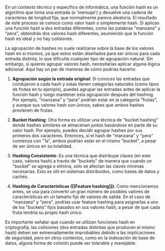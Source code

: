 En un contexto técnico y específico de informática, una función hash es un algoritmo que toma una entrada (o 'mensaje') y devuelve una cadena de caracteres de longitud fija, que normalmente parece aleatoria. El resultado de este proceso se conoce como valor hash o simplemente hash. Si aplicas una función hash a dos entradas diferentes, como las palabras "manzana" y "pera", obtendrás dos valores hash diferentes, asumiendo que la función hash es ideal y no hay colisiones.

La agrupación de hashes no suele realizarse sobre la base de los valores hash en sí mismos, ya que estos están diseñados para ser únicos para cada entrada distinta, lo que dificulta cualquier tipo de agrupación natural. Sin embargo, si quieres agrupar valores hash, necesitarías aplicar alguna lógica adicional. Aquí hay un par de maneras de cómo podrías hacerlo:

1. **Agrupación según la entrada original**: Si conoces las entradas que condujeron a cada hash y estas tienen categorías naturales (como tipos de frutas en tu ejemplo), puedes agrupar las entradas antes de aplicar la función hash y luego mantener esta agrupación después del hashing. Por ejemplo, "manzana" y "pera" podrían estar en la categoría "frutas", y aunque sus valores hash son únicos, sabes que ambos hashes provienen de frutas.

2. **Bucket Hashing**: Otra forma es utilizar una técnica de "bucket hashing" donde hashes similares se almacenan juntos basándose en parte de su valor hash. Por ejemplo, puedes decidir agrupar hashes por sus primeros dos caracteres. Entonces, si el hash de "manzana" y "pera" comienza con "1a", ambos podrían estar en el mismo "bucket", a pesar de ser únicos en su totalidad.

3. **Hashing Consistente**: Es una técnica que distribuye claves (en este caso, valores hash) a través de "buckets" de manera que cuando un "bucket" se agrega o elimina, solo se afectan las claves mínimas necesarias. Esto es útil en sistemas distribuidos, como bases de datos y cachés.

4. **Hashing de Características ([[Feature hashing]])**: Como mencionamos antes, se usa para convertir un gran número de posibles valores de características en un tamaño fijo de valores de salida. En el caso de "manzana" y "pera", podrías usar feature hashing para asignarlas a uno de los "buckets" fijos basados en sus valores hash, a pesar de que cada fruta tendría su propio hash único.

Es importante señalar que cuando se utilizan funciones hash en criptografía, las colisiones (dos entradas distintas que producen el mismo hash) deben ser extremadamente improbables debido a las implicaciones de seguridad, pero en otros contextos, como en la indexación de base de datos, alguna forma de colisión puede ser tolerable y manejable.
